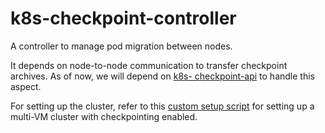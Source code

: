 # k8s-checkpoint-controller
A controller to manage pod migration between nodes.

It depends on node-to-node communication to transfer checkpoint archives. As of now, we will depend on [k8s- checkpoint-api](https://github.com/kennethk-1201/k8s-checkpoint-api) to handle this aspect.

For setting up the cluster, refer to this [custom setup script](https://github.com/kennethk-1201/kubeadm-scripts/tree/main) for setting up a multi-VM cluster with checkpointing enabled.